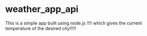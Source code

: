 # weather_app_api

This is a simple app built using node.js !!!! which gives the current temperature of the desired city!!!!!
